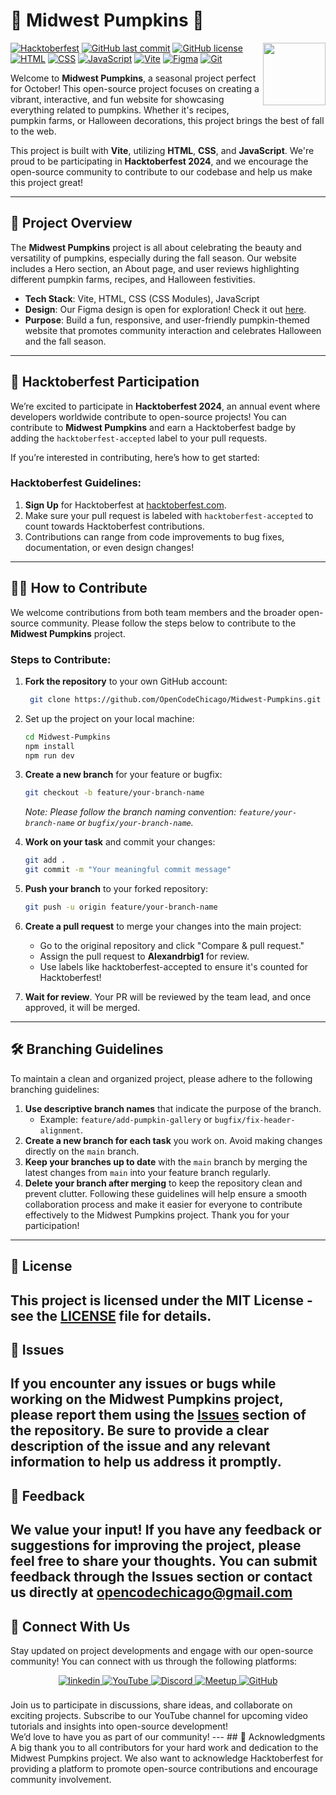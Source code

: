 # 🎃 Midwest Pumpkins 🎃

<img align="right" src="https://media.giphy.com/media/du3J3cXyzhj75IOgvA/giphy.gif" width="100"/>

[![Hacktoberfest](https://img.shields.io/badge/Hacktoberfest-2024-orange.svg)](https://hacktoberfest.digitalocean.com/)
[![GitHub last commit](https://img.shields.io/github/last-commit/OpenCodeChicago/Midwest-Pumpkins)](https://github.com/OpenCodeChicago/Midwest-Pumpkins/commits/main)
[![GitHub license](https://img.shields.io/github/license/OpenCodeChicago/Midwest-Pumpkins)](https://github.com/OpenCodeChicago/Midwest-Pumpkins/blob/main/LICENSE)
[![HTML](https://img.shields.io/badge/HTML-5.0-E34F26.svg)](https://developer.mozilla.org/en-US/docs/Web/HTML)
[![CSS](https://img.shields.io/badge/CSS-3.0-1572B6.svg)](https://developer.mozilla.org/en-US/docs/Web/CSS)
[![JavaScript](https://img.shields.io/badge/JavaScript-Latest-EAD319.svg)](https://developer.mozilla.org/en-US/docs/Web/JavaScript)
[![Vite](https://img.shields.io/badge/Vite-5.0.8-6868F2)](https://vitejs.dev/)
[![Figma](https://img.shields.io/badge/Figma-2022.2-FF7262.svg)](https://www.figma.com/)
[![Git](https://img.shields.io/badge/Git-2.35.1-F05032.svg)](https://git-scm.com/)

Welcome to **Midwest Pumpkins**, a seasonal project perfect for October! This open-source project focuses on creating a vibrant, interactive, and fun website for showcasing everything related to pumpkins. Whether it's recipes, pumpkin farms, or Halloween decorations, this project brings the best of fall to the web.

This project is built with **Vite**, utilizing **HTML**, **CSS**, and **JavaScript**. We're proud to be participating in **Hacktoberfest 2024**, and we encourage the open-source community to contribute to our codebase and help us make this project great!

---

## 🌾 Project Overview

The **Midwest Pumpkins** project is all about celebrating the beauty and versatility of pumpkins, especially during the fall season. Our website includes a Hero section, an About page, and user reviews highlighting different pumpkin farms, recipes, and Halloween festivities.

- **Tech Stack**: Vite, HTML, CSS (CSS Modules), JavaScript
- **Design**: Our Figma design is open for exploration! Check it out [here](#link-to-figma-design).
- **Purpose**: Build a fun, responsive, and user-friendly pumpkin-themed website that promotes community interaction and celebrates Halloween and the fall season.

---

## 🎃 Hacktoberfest Participation

We’re excited to participate in **Hacktoberfest 2024**, an annual event where developers worldwide contribute to open-source projects! You can contribute to **Midwest Pumpkins** and earn a Hacktoberfest badge by adding the `hacktoberfest-accepted` label to your pull requests.

If you’re interested in contributing, here’s how to get started:

### Hacktoberfest Guidelines:
1. **Sign Up** for Hacktoberfest at [hacktoberfest.com](https://hacktoberfest.com/).
2. Make sure your pull request is labeled with `hacktoberfest-accepted` to count towards Hacktoberfest contributions.
3. Contributions can range from code improvements to bug fixes, documentation, or even design changes!

---

## 👩‍💻 How to Contribute

We welcome contributions from both team members and the broader open-source community. Please follow the steps below to contribute to the **Midwest Pumpkins** project.

### Steps to Contribute:
1. **Fork the repository** to your own GitHub account:
   ```bash
    git clone https://github.com/OpenCodeChicago/Midwest-Pumpkins.git
   ```

2. Set up the project on your local machine:
   ```bash
   cd Midwest-Pumpkins
   npm install
   npm run dev
   ```
3. **Create a new branch** for your feature or bugfix:

   ```bash
   git checkout -b feature/your-branch-name
   ```

   _Note: Please follow the branch naming convention: `feature/your-branch-name` or `bugfix/your-branch-name`._

4. **Work on your task** and commit your changes:

   ```bash
   git add .
   git commit -m "Your meaningful commit message"
   ```

5. **Push your branch** to your forked repository:

   ```bash
   git push -u origin feature/your-branch-name
   ```

6. **Create a pull request** to merge your changes into the main project:
   - Go to the original repository and click "Compare & pull request."
   - Assign the pull request to **Alexandrbig1** for review.
   - Use labels like hacktoberfest-accepted to ensure it's counted for Hacktoberfest!
7. **Wait for review**. Your PR will be reviewed by the team lead, and once approved, it will be merged.

---

## 🛠 Branching Guidelines

To maintain a clean and organized project, please adhere to the following branching guidelines:

1. **Use descriptive branch names** that indicate the purpose of the branch.
   - Example: `feature/add-pumpkin-gallery` or `bugfix/fix-header-alignment`.
2. **Create a new branch for each task** you work on. Avoid making changes directly on the `main` branch.
3. **Keep your branches up to date** with the `main` branch by merging the latest changes from `main` into your feature branch regularly.
4. **Delete your branch after merging** to keep the repository clean and prevent clutter.
   Following these guidelines will help ensure a smooth collaboration process and make it easier for everyone to contribute effectively to the Midwest Pumpkins project. Thank you for your participation!

---

## 📝 License

## This project is licensed under the MIT License - see the [LICENSE](LICENSE) file for details.

## 🐞 Issues

## If you encounter any issues or bugs while working on the Midwest Pumpkins project, please report them using the [Issues](https://github.com/OpenCodeChicago/Midwest-Pumpkins/issues) section of the repository. Be sure to provide a clear description of the issue and any relevant information to help us address it promptly.

## 💬 Feedback

## We value your input! If you have any feedback or suggestions for improving the project, please feel free to share your thoughts. You can submit feedback through the Issues section or contact us directly at opencodechicago@gmail.com

## 🤝 Connect With Us

Stay updated on project developments and engage with our open-source community! You can connect with us through the following platforms:

<div align="center">
<a href="https://www.linkedin.com/company/open-code-chicago" target="_blank">
<img src=https://img.shields.io/badge/linkedin-%231E77B5.svg?&style=for-the-badge&logo=linkedin&logoColor=white alt=linkedin style="margin-bottom: 5px;" />
</a>
<a href="https://www.youtube.com/@AlexSmaginDev" target="_blank">
<img src="https://img.shields.io/badge/youtube-%23FF0000.svg?&style=for-the-badge&logo=youtube&logoColor=white" alt="YouTube" style="margin-bottom: 5px;" />
</a>
<a href="https://discord.gg/t6MGsCqdFX" target="_blank">
    <img src="https://img.shields.io/badge/discord-%237289DA.svg?&style=for-the-badge&logo=discord&logoColor=white" alt="Discord" style="margin-bottom: 5px;" />
</a>
<a href="https://www.meetup.com/open-code-chicago" target="_blank">
    <img src="https://img.shields.io/badge/Meetup-%23ED1C40.svg?&style=for-the-badge&logo=meetup&logoColor=white" alt="Meetup" style="margin-bottom: 5px;" />
</a>
<a href="https://github.com/Alexandrbig1" target="_blank">
    <img src="https://img.shields.io/badge/GitHub-%2312100E.svg?&style=for-the-badge&logo=github&logoColor=white" alt="GitHub" style="margin-bottom: 5px;" />
</a>
</div>
<br />
Join us to participate in discussions, share ideas, and collaborate on exciting projects. Subscribe to our YouTube channel for upcoming video tutorials and insights into open-source development!
<br />
We’d love to have you as part of our community!
---
## 🙏 Acknowledgments
A big thank you to all contributors for your hard work and dedication to the Midwest Pumpkins project. We also want to acknowledge Hacktoberfest for providing a platform to promote open-source contributions and encourage community involvement.

